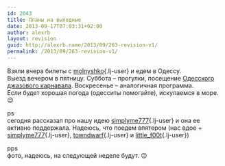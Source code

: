 ```yaml
---
id: 2043
title: Планы на выходные
date: 2013-09-17T07:03:31+02:00
author: alexrb
layout: revision
guid: http://alexrb.name/2013/09/263-revision-v1/
permalink: /2013/09/263-revision-v1/
---
```

Взяли вчера билеты с [molnyshko](http://molnyshko.livejournal.com/){.lj-user} и едем в Одессу.  
Выезд вечером в пятницу. Суббота &#8211; прогулки, посещение [Одесского джазового карнавала](http://jazzcarnaval.com/). Воскресенье &#8211; аналогичная программа.  
Если будет хорошая погода (одесситы помогайте), искупаемся в море. 😉

ps  
сегодня рассказал про нашу идею [simplyme777](http://simplyme777.livejournal.com/){.lj-user} и она ее активно поддержала. Надеюсь, что поедем впятером (нас вдое + [simplyme777](http://simplyme777.livejournal.com/){.lj-user}, [towndwarf](http://towndwarf.livejournal.com/){.lj-user} и [little_f00t](http://little_f00t.livejournal.com/){.lj-user})

pps  
фото, надеюсь, на следующей неделе будут. 😉
